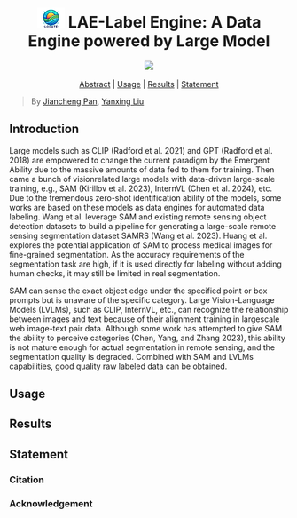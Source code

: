 
<h1 align="center"><img width="50" alt="image" src="assets/LAE-logo.png"> LAE-Label Engine: A Data Engine powered by Large Model</h1>
<p align="center">
<a href="http://arxiv.org/abs/2408.09110"><img src="https://img.shields.io/badge/arXiv-Paper-<color>"></a>
</p>
<p align="center">
  <a href="#introduction">Abstract</a> |
  <a href="#usage">Usage</a> |
  <a href="#results">Results</a> |
  <a href="#statement">Statement</a>
</p>

> By [Jiancheng Pan](https://scholar.google.com/citations?user=nRPD3tAAAAAJ&hl=en), [Yanxing Liu](https://github.com/YanxingLiu)

## Introduction
Large models such as CLIP (Radford et al. 2021) and GPT (Radford et al. 2018) are empowered to change the current paradigm by the Emergent Ability due to the massive amounts of data fed to them for training. Then came a bunch of visionrelated large models with data-driven large-scale training, e.g., SAM (Kirillov et al. 2023), InternVL (Chen et al. 2024), etc. Due to the tremendous zero-shot identification ability of the models, some works are based on these models as data engines for automated data labeling. Wang et al. leverage SAM and existing remote sensing object detection datasets to build a pipeline for generating a large-scale remote sensing segmentation dataset SAMRS (Wang et al. 2023). Huang et al. explores the potential application of SAM to process medical images for fine-grained segmentation. As the accuracy requirements of the segmentation task are high, if it is used directly for labeling without adding human checks, it may still be limited in real segmentation.

SAM can sense the exact object edge under the specified point or box prompts but is unaware of the specific category. Large Vision-Language Models (LVLMs), such as CLIP, InternVL, etc., can recognize the relationship between images and text because of their alignment training in largescale web image-text pair data. Although some work has attempted to give SAM the ability to perceive categories (Chen, Yang, and Zhang 2023), this ability is not mature enough for actual segmentation in remote sensing, and the segmentation quality is degraded. Combined with SAM and LVLMs capabilities, good quality raw labeled data can be obtained.

## Usage

## Results

## Statement

### Citation

### Acknowledgement